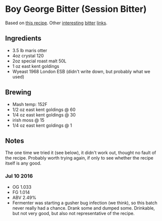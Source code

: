 # Boy George Bitter (Session Bitter)

Based on [this recipe](https://byo.com/malt/item/1214-ordinary-bitter-style-profile).
Other [interesting](http://beerandwinejournal.com/quickly-maturing-ale/)
[bitter](http://growlermag.com/homebrew-recipe-extraordinary-ordinary-bitter/2/)
[links](http://www.craftedpours.com/homebrew-recipe/english-style-bitter-session-ale-homebrew-recipe).

## Ingredients

* 3.5 lb maris otter
* 4oz crystal 120
* 2oz special roast malt 50L
* 1 oz east kent goldings
* Wyeast 1968 London ESB (didn't write down, but probably what we used)

## Brewing

* Mash temp: 152F
* 1/2 oz east kent goldings @ 60
* 1/4 oz east kent goldings @ 30
* irish moss @ 15
* 1/4 oz east kent goldings @ 1

## Notes

The one time we tried it (see below), it didn't work out, thought no
fault of the recipe. Probably worth trying again, if only to see whether
the recipe itself is any good.

### Jul 10 2016
* OG 1.033
* FG 1.014
* ABV 2.49%
* Fermenter was starting a gusher bug infection (we think), so this
  batch never really had a chance. Drank some and dumped some.
  Drinkable, but not very good, but also not representative of the
  recipe.
